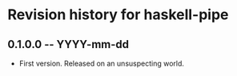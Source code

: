 # Revision history for haskell-pipe

## 0.1.0.0 -- YYYY-mm-dd

* First version. Released on an unsuspecting world.
